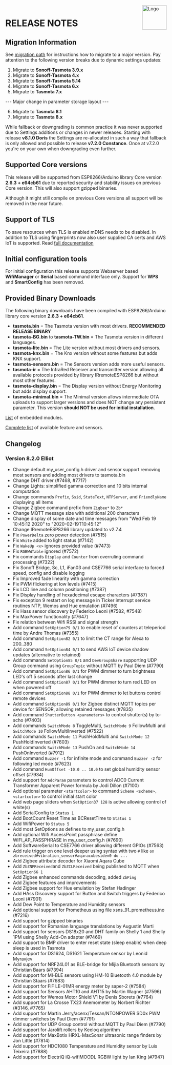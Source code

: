 <img src="https://github.com/arendst/Tasmota/blob/master/tools/logo/TASMOTA_FullLogo_Vector.svg" alt="Logo" align="right" height="76"/>

# RELEASE NOTES

## Migration Information

See [migration path](https://tasmota.github.io/docs/Upgrading#migration-path) for instructions how to migrate to a major version. Pay attention to the following version breaks due to dynamic settings updates:

1. Migrate to **Sonoff-Tasmota 3.9.x**
2. Migrate to **Sonoff-Tasmota 4.x**
3. Migrate to **Sonoff-Tasmota 5.14**
4. Migrate to **Sonoff-Tasmota 6.x**
5. Migrate to **Tasmota 7.x**

--- Major change in parameter storage layout ---

6. Migrate to **Tasmota 8.1**
7. Migrate to **Tasmota 8.x**

While fallback or downgrading is common practice it was never supported due to Settings additions or changes in newer releases. Starting with release **v8.1.0 Doris** the Settings are re-allocated in such a way that fallback is only allowed and possible to release **v7.2.0 Constance**. Once at v7.2.0 you're on your own when downgrading even further.

## Supported Core versions

This release will be supported from ESP8266/Arduino library Core version **2.6.3 + e64cb61** due to reported security and stability issues on previous Core version. This will also support gzipped binaries.

Although it might still compile on previous Core versions all support will be removed in the near future.

## Support of TLS

To save resources when TLS is enabled mDNS needs to be disabled. In addition to TLS using fingerprints now also user supplied CA certs and AWS IoT is supported. Read [full documentation](https://tasmota.github.io/docs/AWS-IoT)

## Initial configuration tools

For initial configuration this release supports Webserver based **WifiManager** or **Serial** based command interface only. Support for **WPS** and **SmartConfig** has been removed.

## Provided Binary Downloads

The following binary downloads have been compiled with ESP8266/Arduino library core version **2.6.3 + e64cb61**.

- **tasmota.bin** = The Tasmota version with most drivers. **RECOMMENDED RELEASE BINARY**
- **tasmota-BG.bin** to **tasmota-TW.bin** = The Tasmota version in different languages.
- **tasmota-lite.bin** = The Lite version without most drivers and sensors.
- **tasmota-knx.bin** = The Knx version without some features but adds KNX support.
- **tasmota-sensors.bin** = The Sensors version adds more useful sensors.
- **tasmota-ir** = The InfraRed Receiver and transmitter version allowing all available protocols provided by library IRremoteESP8266 but without most other features.
- **tasmota-display.bin** = The Display version without Energy Monitoring but adds display support.
- **tasmota-minimal.bin** = The Minimal version allows intermediate OTA uploads to support larger versions and does NOT change any persistent parameter. This version **should NOT be used for initial installation**.

[List](MODULES.md) of embedded modules.

[Complete list](BUILDS.md) of available feature and sensors.

## Changelog

### Version 8.2.0 Elliot

- Change default my_user_config.h driver and sensor support removing most sensors and adding most drivers to tasmota.bin
- Change DHT driver (#7468, #7717)
- Change Lights: simplified gamma correction and 10 bits internal computation
- Change commands ``Prefix``, ``Ssid``, ``StateText``, ``NTPServer``, and ``FriendlyName`` displaying all items
- Change Zigbee command prefix from ``Zigbee*`` to ``Zb*``
- Change MQTT message size with additional 200 characters
- Change display of some date and time messages from "Wed Feb 19 10:45:12 2020" to "2020-02-19T10:45:12"
- Change IRremoteESP8266 library updated to v2.7.4
- Fix ``PowerDelta`` zero power detection (#7515)
- Fix ``White`` added to light status (#7142)
- Fix ``WakeUp <x>`` ignores provided value (#7473)
- Fix ``RGBWWTable`` ignored (#7572)
- Fix commands ``Display`` and ``Counter`` from overruling command processing (#7322)
- Fix Sonoff Bridge, Sc, L1, iFan03 and CSE7766 serial interface to forced speed, config and disable logging
- Fix Improved fade linearity with gamma correction
- Fix PWM flickering at low levels (#7415)
- Fix LCD line and column positioning (#7387)
- Fix Display handling of hexadecimal escape characters (#7387)
- Fix exception 9 restart on log message in Ticker interrupt service routines NTP, Wemos and Hue emulation (#7496)
- Fix Hass sensor discovery by Federico Leoni (#7582, #7548)
- Fix MaxPower functionality (#7647)
- Fix relation between Wifi RSSI and signal strength
- Add command ``SetOption79 0/1`` to enable reset of counters at teleperiod time by Andre Thomas (#7355)
- Add command ``SetOption82 0/1`` to limit the CT range for Alexa to 200..380
- Add command ``SetOption84 0/1`` to send AWS IoT device shadow updates (alternative to retained)
- Add commands ``SetOption85 0/1`` and ``DevGroupShare`` supporting UDP Group command using ``GroupTopic`` without MQTT by Paul Diem (#7790)
- Add command ``SetOption86 0/1`` for PWM dimmer to turn brightness LED's off 5 seconds after last change
- Add command ``SetOption87 0/1`` for PWM dimmer to turn red LED on when powered off
- Add command ``SetOption88 0/1`` for PWM dimmer to let buttons control remote devices
- Add command ``SetOption89 0/1`` for Zigbee distinct MQTT topics per device for SENSOR, allowing retained messages (#7835)
- Add command ``ShutterButton <parameters>`` to control shutter(s) by to-scho (#7403)
- Add commands ``SwitchMode 8`` ToggleMulti, ``SwitchMode 9`` FollowMulti and ``SwitchMode 10`` FollowMultiInverted (#7522)
- Add commands ``SwitchMode 11`` PushHoldMulti and ``SwitchMode 12`` PushHoldInverted (#7603)
- Add commands ``SwitchMode 13`` PushOn and ``SwitchMode 14`` PushOnInverted (#7912)
- Add command ``Buzzer -1`` for infinite mode and command ``Buzzer -2`` for following led mode (#7623)
- Add command ``HumOffset -10.0 .. 10.0`` to set global humidity sensor offset (#7934)
- Add support for ``AdcParam`` parameters to control ADC0 Current Transformer Apparent Power formula by Jodi Dillon (#7100)
- Add optional parameter ``<startcolor>`` to command ``Scheme <scheme>, <startcolor>`` to control initial start color
- Add web page sliders when ``SetOption37 128`` is active allowing control of white(s)
- Add SerialConfig to ``Status 1``
- Add BootCount Reset Time as BCResetTime to ``Status 1``
- Add WifiPower to ``Status 5``
- Add most SetOptions as defines to my_user_config.h
- Add optional Wifi AccessPoint passphrase define WIFI_AP_PASSPHRASE in my_user_config.h (#7690)
- Add SoftwareSerial to CSE7766 driver allowing different GPIOs (#7563)
- Add rule trigger on one level deeper using syntax with two ``#`` like ``on zbreceived#vibration_sensor#aqaracubeside=0 do ...``
- Add Zigbee attribute decoder for Xiaomi Aqara Cube
- Add ``ZbZNPReceived``and ``ZbZCLReceived`` being published to MQTT when ``SetOption66 1``
- Add Zigbee enhanced commands decoding, added ``ZbPing``
- Add Zigbee features and improvements
- Add Zigbee support for Hue emulation by Stefan Hadinger
- Add HAss Discovery support for Button and Switch triggers by Federico Leoni (#7901)
- Add Dew Point to Temperature and Humidity sensors
- Add optional support for Prometheus using file xsns_91_prometheus.ino (#7216)
- Add support for gzipped binaries
- Add support for Romanian language translations by Augustin Marti
- Add support for sensors DS18x20 and DHT family on Shelly 1 and Shelly 1PM using Shelly Add-On adapter (#7469)
- Add support to BMP driver to enter reset state (sleep enable) when deep sleep is used in Tasmota
- Add support for DS1624, DS1621 Temperature sensor by Leonid Myravjev
- Add support for NRF24L01 as BLE-bridge for Mijia Bluetooth sensors by Christian Baars (#7394)
- Add support for MI-BLE sensors using HM-10 Bluetooth 4.0 module by Christian Staars (#7683)
- Add support for FiF LE-01MR energy meter by saper-2 (#7584)
- Add support for Sensors AHT10 and AHT15 by Martin Wagner (#7596)
- Add support for Wemos Motor Shield V1 by Denis Sborets (#7764)
- Add support for La Crosse TX23 Anemometer by Norbert Richter (#3146, #7765)
- Add support for Martin Jerry/acenx/Tessan/NTONPOWER SD0x PWM dimmer switches by Paul Diem (#7791)
- Add support for UDP Group control without MQTT by Paul Diem (#7790)
- Add support for Jarolift rollers by Keeloq algorithm
- Add support for MaxBotix HRXL-MaxSonar ultrasonic range finders by Jon Little (#7814)
- Add support for HDC1080 Temperature and Humidity sensor by Luis Teixeira (#7888)
- Add support for ElectriQ iQ-wifiMOODL RGBW light by Ian King (#7947)
